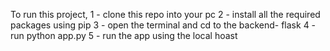 To run this project, 
  1 - clone this repo into your pc
  2 - install all the required packages using pip
  3 - open the terminal and cd to the backend- flask 
  4 - run python app.py 
  5 - run the app using the local hoast 
  
